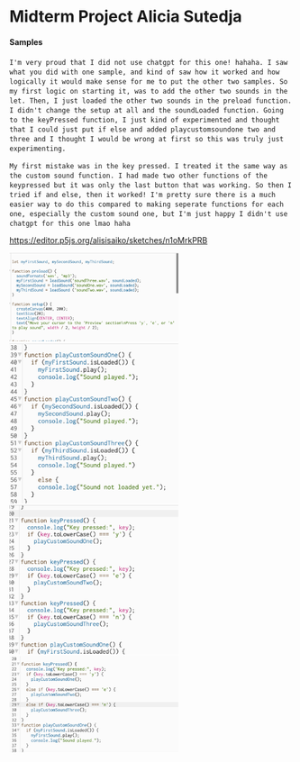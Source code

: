 # Midterm Project Alicia Sutedja
#### Samples
`I'm very proud that I did not use chatgpt for this one! hahaha. I saw what you did with one sample, and kind of saw how it worked and how logically it would make sense for me to put the other two samples. So my first logic on starting it, was to add the other two sounds in the let. Then, I just loaded the other two sounds in the preload function. I didn't change the setup at all and the soundLoaded function. Going to the keyPressed function, I just kind of experimented and thought that I could just put if else and added playcustomsoundone two and three and I thought I would be wrong at first so this was truly just experimenting.`

`My first mistake was in the key pressed. I treated it the same way as the custom sound function. I had made two other functions of the keypressed but it was only the last button that was working. So then I tried if and else, then it worked! I'm pretty sure there is a much easier way to do this compared to making seperate functions for each one, especially the custom sound one, but I'm just happy I didn't use chatgpt for this one lmao haha`

<https://editor.p5js.org/alisisaiko/sketches/n1oMrkPRB>

<img src="https://github.com/alisisaiko/itp/blob/main/Midterm_Samples/screenshots/firstlogic.jpg" style="width:300px; height:auto;" />

<img src="https://github.com/alisisaiko/itp/blob/main/Midterm_Samples/screenshots/mylogic.jpg" style="width:300px; height:auto;" />

<img src="https://github.com/alisisaiko/itp/blob/main/Midterm_Samples/screenshots/problem1.jpg" style="width:300px; height:auto;" />

<img src="https://github.com/alisisaiko/itp/blob/main/Midterm_Samples/screenshots/solutiondone.jpg" style="width:300px; height:auto;" />
